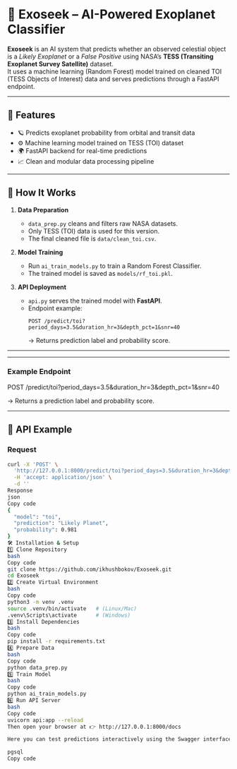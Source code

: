 # 🌌 Exoseek – AI-Powered Exoplanet Classifier

**Exoseek** is an AI system that predicts whether an observed celestial object is a *Likely Exoplanet* or a *False Positive* using NASA’s **TESS (Transiting Exoplanet Survey Satellite)** dataset.  
It uses a machine learning (Random Forest) model trained on cleaned TOI (TESS Objects of Interest) data and serves predictions through a FastAPI endpoint.

---

## 🚀 Features
- 🪐 Predicts exoplanet probability from orbital and transit data  
- ⚙️ Machine learning model trained on TESS (TOI) dataset  
- 🌍 FastAPI backend for real-time predictions  
- 📈 Clean and modular data processing pipeline  

---

## 🧠 How It Works
1. **Data Preparation**  
   - `data_prep.py` cleans and filters raw NASA datasets.  
   - Only TESS (TOI) data is used for this version.  
   - The final cleaned file is `data/clean_toi.csv`.  

2. **Model Training**  
   - Run `ai_train_models.py` to train a Random Forest Classifier.  
   - The trained model is saved as `models/rf_toi.pkl`.

3. **API Deployment**  
   - `api.py` serves the trained model with **FastAPI**.  
   - Endpoint example:
     ```
     POST /predict/toi?period_days=3.5&duration_hr=3&depth_pct=1&snr=40
     ```
     → Returns prediction label and probability score.

---

---

### Example Endpoint

POST /predict/toi?period_days=3.5&duration_hr=3&depth_pct=1&snr=40


→ Returns a prediction label and probability score.

---

## 🧩 API Example

### **Request**
```bash
curl -X 'POST' \
  'http://127.0.0.1:8000/predict/toi?period_days=3.5&duration_hr=3&depth_pct=1&snr=40' \
  -H 'accept: application/json' \
  -d ''
Response
json
Copy code
{
  "model": "toi",
  "prediction": "Likely Planet",
  "probability": 0.981
}
🛠️ Installation & Setup
1️⃣ Clone Repository
bash
Copy code
git clone https://github.com/ikhushbokov/Exoseek.git
cd Exoseek
2️⃣ Create Virtual Environment
bash
Copy code
python3 -m venv .venv
source .venv/bin/activate   # (Linux/Mac)
.venv\Scripts\activate      # (Windows)
3️⃣ Install Dependencies
bash
Copy code
pip install -r requirements.txt
4️⃣ Prepare Data
bash
Copy code
python data_prep.py
5️⃣ Train Model
bash
Copy code
python ai_train_models.py
6️⃣ Run API Server
bash
Copy code
uvicorn api:app --reload
Then open your browser at 👉 http://127.0.0.1:8000/docs

Here you can test predictions interactively using the Swagger interface.

pgsql
Copy code
